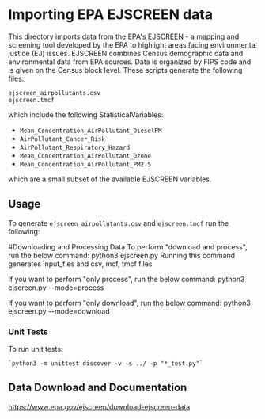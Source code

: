 
# Importing EPA EJSCREEN data

This directory imports data from the [EPA's EJSCREEN](https://www.epa.gov/ejscreen) - a mapping and screening tool developed by the EPA to highlight areas facing environmental justice (EJ) issues. EJSCREEN combines Census demographic data and environmental data from EPA sources. Data is organized by FIPS code and is given on the Census block level. These scripts generate the following files:

`ejscreen_airpollutants.csv`  
`ejscreen.tmcf`

which include the following StatisticalVariables:

- `Mean_Concentration_AirPollutant_DieselPM`  
- `AirPollutant_Cancer_Risk`  
- `AirPollutant_Respiratory_Hazard`  
- `Mean_Concentration_AirPollutant_Ozone`  
- `Mean_Concentration_AirPollutant_PM2.5`

which are a small subset of the available EJSCREEN variables. 

## Usage

To generate `ejscreen_airpollutants.csv` and `ejscreen.tmcf` run the following:  

#Downloading and Processing Data
To perform "download and process", run the below command: python3 ejscreen.py Running this command generates input_fles and csv, mcf, tmcf files

If you want to perform "only process", run the below command: python3 ejscreen.py --mode=process

If you want to perform "only download", run the below command: python3 ejscreen.py --mode=download

### Unit Tests

To run unit tests:

    `python3 -m unittest discover -v -s ../ -p "*_test.py"`

## Data Download and Documentation
https://www.epa.gov/ejscreen/download-ejscreen-data
